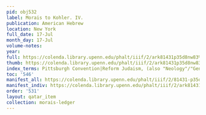 ```yaml
---
pid: obj532
label: Morais to Kohler. IV.
publication: American Hebrew
location: New York
full_date: 17-Jul
month_day: 17-Jul
volume-notes:
year:
full: https://colenda.library.upenn.edu/phalt/iiif/2/ark81431p35d8nw83%2FSHA256E-s7820483--930f766044d50c503168277a516ae80788d962a255d26ca3d4254e66fa0440dd.jpeg/full/3500,/0/default.jpg
thumb: https://colenda.library.upenn.edu/phalt/iiif/2/ark81431p35d8nw83%2FSHA256E-s7820483--930f766044d50c503168277a516ae80788d962a255d26ca3d4254e66fa0440dd.jpeg/full/!200,200/0/default.jpg
index_terms: Pittsburgh Convention|Reform Judaism, (also "Neology"/"Gentilism")
toc: '546'
manifest_all: https://colenda.library.upenn.edu/phalt/iiif/2/81431-p35d8nw83/manifest
manifest_indiv: https://colenda.library.upenn.edu/phalt/iiif/2/ark81431p35d8nw83%2FSHA256E-s7820483--930f766044d50c503168277a516ae80788d962a255d26ca3d4254e66fa0440dd.jpeg
order: '531'
layout: qatar_item
collection: morais-ledger
---
```

